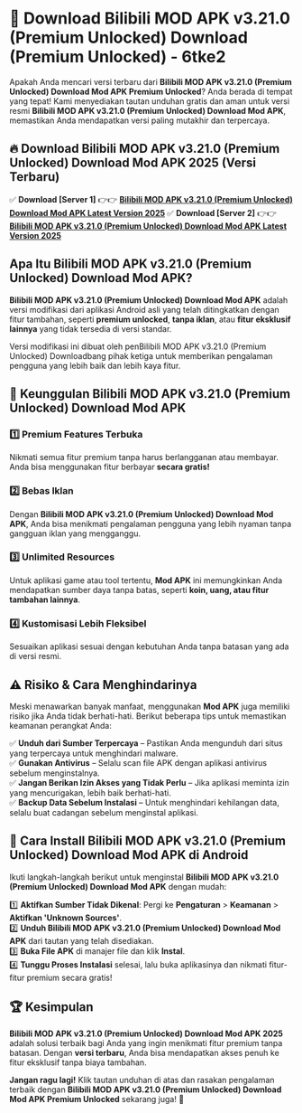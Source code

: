 # 🎯 Download Bilibili MOD APK v3.21.0 (Premium Unlocked) Download (Premium Unlocked) -  6tke2

Apakah Anda mencari versi terbaru dari **Bilibili MOD APK v3.21.0 (Premium Unlocked) Download Mod APK Premium Unlocked**? Anda berada di tempat yang tepat! Kami menyediakan tautan unduhan gratis dan aman untuk versi resmi **Bilibili MOD APK v3.21.0 (Premium Unlocked) Download Mod APK**, memastikan Anda mendapatkan versi paling mutakhir dan terpercaya.

## 🔥 Download Bilibili MOD APK v3.21.0 (Premium Unlocked) Download Mod APK 2025 (Versi Terbaru)

✅ **Download [Server 1]** 👉👉 [**Bilibili MOD APK v3.21.0 (Premium Unlocked) Download Mod APK Latest Version 2025**](https://momento.my/?title=Bilibili_MOD_APK_v3.21.0_(Premium_Unlocked)_Download)  
✅ **Download [Server 2]** 👉👉 [**Bilibili MOD APK v3.21.0 (Premium Unlocked) Download Mod APK Latest Version 2025**](https://momento.my/?title=Bilibili_MOD_APK_v3.21.0_(Premium_Unlocked)_Download)  

## Apa Itu Bilibili MOD APK v3.21.0 (Premium Unlocked) Download Mod APK?

**Bilibili MOD APK v3.21.0 (Premium Unlocked) Download Mod APK** adalah versi modifikasi dari aplikasi Android asli yang telah ditingkatkan dengan fitur tambahan, seperti **premium unlocked**, **tanpa iklan**, atau **fitur eksklusif lainnya** yang tidak tersedia di versi standar.

Versi modifikasi ini dibuat oleh penBilibili MOD APK v3.21.0 (Premium Unlocked) Downloadbang pihak ketiga untuk memberikan pengalaman pengguna yang lebih baik dan lebih kaya fitur.

## 🎯 Keunggulan Bilibili MOD APK v3.21.0 (Premium Unlocked) Download Mod APK

### 1️⃣ Premium Features Terbuka
Nikmati semua fitur premium tanpa harus berlangganan atau membayar. Anda bisa menggunakan fitur berbayar **secara gratis!**

### 2️⃣ Bebas Iklan
Dengan **Bilibili MOD APK v3.21.0 (Premium Unlocked) Download Mod APK**, Anda bisa menikmati pengalaman pengguna yang lebih nyaman tanpa gangguan iklan yang mengganggu.

### 3️⃣ Unlimited Resources
Untuk aplikasi game atau tool tertentu, **Mod APK** ini memungkinkan Anda mendapatkan sumber daya tanpa batas, seperti **koin, uang, atau fitur tambahan lainnya**.

### 4️⃣ Kustomisasi Lebih Fleksibel
Sesuaikan aplikasi sesuai dengan kebutuhan Anda tanpa batasan yang ada di versi resmi.

## ⚠️ Risiko & Cara Menghindarinya

Meski menawarkan banyak manfaat, menggunakan **Mod APK** juga memiliki risiko jika Anda tidak berhati-hati. Berikut beberapa tips untuk memastikan keamanan perangkat Anda:

✅ **Unduh dari Sumber Terpercaya** – Pastikan Anda mengunduh dari situs yang terpercaya untuk menghindari malware.  
✅ **Gunakan Antivirus** – Selalu scan file APK dengan aplikasi antivirus sebelum menginstalnya.  
✅ **Jangan Berikan Izin Akses yang Tidak Perlu** – Jika aplikasi meminta izin yang mencurigakan, lebih baik berhati-hati.  
✅ **Backup Data Sebelum Instalasi** – Untuk menghindari kehilangan data, selalu buat cadangan sebelum menginstal aplikasi.

## 📌 Cara Install Bilibili MOD APK v3.21.0 (Premium Unlocked) Download Mod APK di Android

Ikuti langkah-langkah berikut untuk menginstal **Bilibili MOD APK v3.21.0 (Premium Unlocked) Download Mod APK** dengan mudah:

1️⃣ **Aktifkan Sumber Tidak Dikenal**: Pergi ke **Pengaturan** > **Keamanan** > **Aktifkan 'Unknown Sources'**.  
2️⃣ **Unduh Bilibili MOD APK v3.21.0 (Premium Unlocked) Download Mod APK** dari tautan yang telah disediakan.  
3️⃣ **Buka File APK** di manajer file dan klik **Instal**.  
4️⃣ **Tunggu Proses Instalasi** selesai, lalu buka aplikasinya dan nikmati fitur-fitur premium secara gratis!

## 🏆 Kesimpulan

**Bilibili MOD APK v3.21.0 (Premium Unlocked) Download Mod APK 2025** adalah solusi terbaik bagi Anda yang ingin menikmati fitur premium tanpa batasan. Dengan **versi terbaru**, Anda bisa mendapatkan akses penuh ke fitur eksklusif tanpa biaya tambahan.

**Jangan ragu lagi!** Klik tautan unduhan di atas dan rasakan pengalaman terbaik dengan **Bilibili MOD APK v3.21.0 (Premium Unlocked) Download Mod APK Premium Unlocked** sekarang juga! 🚀
